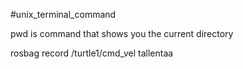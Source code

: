 #unix_terminal_command

pwd is command that shows you the current directory

rosbag record /turtle1/cmd_vel tallentaa 
